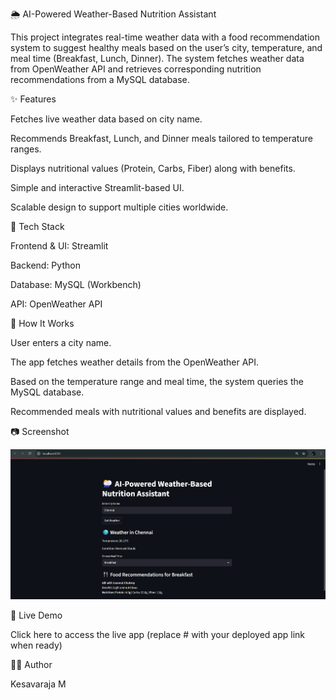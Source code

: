 🌦️ AI-Powered Weather-Based Nutrition Assistant

This project integrates real-time weather data with a food recommendation system to suggest healthy meals based on the user’s city, temperature, and meal time (Breakfast, Lunch, Dinner). The system fetches weather data from OpenWeather API and retrieves corresponding nutrition recommendations from a MySQL database.

✨ Features

Fetches live weather data based on city name.

Recommends Breakfast, Lunch, and Dinner meals tailored to temperature ranges.

Displays nutritional values (Protein, Carbs, Fiber) along with benefits.

Simple and interactive Streamlit-based UI.

Scalable design to support multiple cities worldwide.

📂 Tech Stack

Frontend & UI: Streamlit

Backend: Python

Database: MySQL (Workbench)

API: OpenWeather API

🚀 How It Works

User enters a city name.

The app fetches weather details from the OpenWeather API.

Based on the temperature range and meal time, the system queries the MySQL database.

Recommended meals with nutritional values and benefits are displayed.

📷 Screenshot

<p align="center">
  <img src="images/Screenshot.png" alt="App Screenshot" width="600"/>
</p>

🔗 Live Demo

Click here to access the live app
 (replace # with your deployed app link when ready)

👨‍💻 Author

Kesavaraja M
